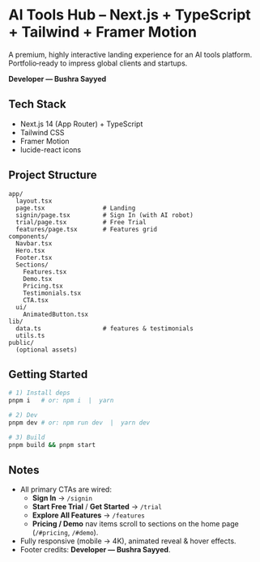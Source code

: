 # AI Tools Hub – Next.js + TypeScript + Tailwind + Framer Motion

A premium, highly interactive landing experience for an AI tools platform. Portfolio‑ready to impress global clients and startups.

**Developer — Bushra Sayyed**

## Tech Stack
- Next.js 14 (App Router) + TypeScript
- Tailwind CSS
- Framer Motion
- lucide-react icons

## Project Structure
```
app/
  layout.tsx
  page.tsx                # Landing
  signin/page.tsx         # Sign In (with AI robot)
  trial/page.tsx          # Free Trial
  features/page.tsx       # Features grid
components/
  Navbar.tsx
  Hero.tsx
  Footer.tsx
  Sections/
    Features.tsx
    Demo.tsx
    Pricing.tsx
    Testimonials.tsx
    CTA.tsx
  ui/
    AnimatedButton.tsx
lib/
  data.ts                 # features & testimonials
  utils.ts
public/
  (optional assets)
```

## Getting Started
```bash
# 1) Install deps
pnpm i   # or: npm i  |  yarn

# 2) Dev
pnpm dev # or: npm run dev  |  yarn dev

# 3) Build
pnpm build && pnpm start
```

## Notes
- All primary CTAs are wired:
  - **Sign In** → `/signin`
  - **Start Free Trial** / **Get Started** → `/trial`
  - **Explore All Features** → `/features`
  - **Pricing / Demo** nav items scroll to sections on the home page (`/#pricing`, `/#demo`).
- Fully responsive (mobile → 4K), animated reveal & hover effects.
- Footer credits: **Developer — Bushra Sayyed**.

